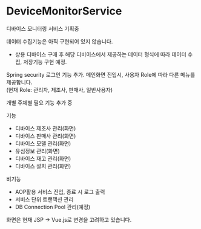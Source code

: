 # DeviceMonitorService
디바이스 모니터링 서비스 기획중

데이터 수집기능은 아직 구현되어 있지 않습니다.
- 상용 디바이스 구매 후 해당 디비이스에서 제공하는 데이터 형식에 따라 데이터 수집, 저장기능 구현 예정. 

Spring security 로그인 기능 추가. 메인화면 진입시, 사용자 Role에 따라 다른 메뉴를 제공합니다.  
(현재 Role: 관리자, 제조사, 판매사, 일반사용자)  

개별 주체별 필요 기능 추가 중  
  
기능  
- 디바이스 제조사 관리(화면)  
- 디바이스 판매사 관리(화면)  
- 디바이스 모델 관리(화면)  
- 유심정보 관리(화면)  
- 디바이스 재고 관리(화면)  
- 디바이스 설치 관리(화면)  
  
비기능  
- AOP활용 서비스 진입, 종료 시 로그 출력  
- 서비스 단위 트랜잭션 관리
- DB Connection Pool 관리(예정)  

화면은 현재 JSP -> Vue.js로 변경을 고려하고 있습니다.



